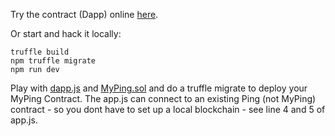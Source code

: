

Try the contract (Dapp) online [here](./src/index.html). 

Or start and hack it locally: 

```
truffle build
npm truffle migrate
npm run dev
```

Play with [dapp.js](./src/dapp.js) and [MyPing.sol](./contracts/MyPing.sol)  and do a truffle migrate to deploy your MyPing Contract. 
The app.js can connect to an existing Ping (not MyPing) contract - so you dont have to set up a
local blockchain - see line 4 and 5 of app.js.

